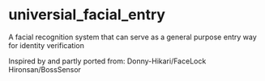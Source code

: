 # universial_facial_entry
A facial recognition system that can serve as a general purpose entry way for identity verification

Inspired by and partly ported from:
Donny-Hikari/FaceLock
Hironsan/BossSensor
